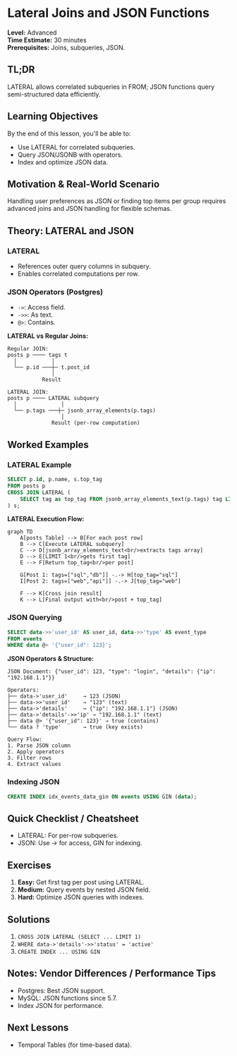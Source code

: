 # Lateral Joins and JSON Functions

**Level:** Advanced  
**Time Estimate:** 30 minutes  
**Prerequisites:** Joins, subqueries, JSON.

## TL;DR
LATERAL allows correlated subqueries in FROM; JSON functions query semi-structured data efficiently.

## Learning Objectives
By the end of this lesson, you'll be able to:
- Use LATERAL for correlated subqueries.
- Query JSON/JSONB with operators.
- Index and optimize JSON data.

## Motivation & Real-World Scenario
Handling user preferences as JSON or finding top items per group requires advanced joins and JSON handling for flexible schemas.

## Theory: LATERAL and JSON

### LATERAL
- References outer query columns in subquery.
- Enables correlated computations per row.

### JSON Operators (Postgres)
- `->`: Access field.
- `->>`: As text.
- `@>`: Contains.

**LATERAL vs Regular Joins:**
```
Regular JOIN:
posts p ──── tags t
  │           │
  └── p.id ───┼─ t.post_id
              │
           Result

LATERAL JOIN:
posts p ──── LATERAL subquery
  │              │
  └── p.tags ───┼─ jsonb_array_elements(p.tags)
                 │
              Result (per-row computation)
```

## Worked Examples

### LATERAL Example
```sql
SELECT p.id, p.name, s.top_tag
FROM posts p
CROSS JOIN LATERAL (
    SELECT tag as top_tag FROM jsonb_array_elements_text(p.tags) tag LIMIT 1
) s;
```

**LATERAL Execution Flow:**
```mermaid
graph TD
    A[posts Table] --> B[For each post row]
    B --> C[Execute LATERAL subquery]
    C --> D[jsonb_array_elements_text<br/>extracts tags array]
    D --> E[LIMIT 1<br/>gets first tag]
    E --> F[Return top_tag<br/>per post]
    
    G[Post 1: tags=["sql","db"]] -.-> H[top_tag="sql"]
    I[Post 2: tags=["web","api"]] -.-> J[top_tag="web"]
    
    F --> K[Cross join result]
    K --> L[Final output with<br/>post + top_tag]
```

### JSON Querying
```sql
SELECT data->>'user_id' AS user_id, data->>'type' AS event_type
FROM events
WHERE data @> '{"user_id": 123}';
```

**JSON Operators & Structure:**
```
JSON Document: {"user_id": 123, "type": "login", "details": {"ip": "192.168.1.1"}}

Operators:
├── data->'user_id'     → 123 (JSON)
├── data->>'user_id'    → "123" (text)
├── data->'details'     → {"ip": "192.168.1.1"} (JSON)
├── data->'details'->>'ip' → "192.168.1.1" (text)
├── data @> '{"user_id": 123}' → true (contains)
└── data ? 'type'       → true (key exists)

Query Flow:
1. Parse JSON column
2. Apply operators
3. Filter rows
4. Extract values
```

### Indexing JSON
```sql
CREATE INDEX idx_events_data_gin ON events USING GIN (data);
```

## Quick Checklist / Cheatsheet
- LATERAL: For per-row subqueries.
- JSON: Use -> for access, GIN for indexing.

## Exercises

1. **Easy:** Get first tag per post using LATERAL.
2. **Medium:** Query events by nested JSON field.
3. **Hard:** Optimize JSON queries with indexes.

## Solutions

1. `CROSS JOIN LATERAL (SELECT ... LIMIT 1)`
2. `WHERE data->'details'->>'status' = 'active'`
3. `CREATE INDEX ... USING GIN`

## Notes: Vendor Differences / Performance Tips
- Postgres: Best JSON support.
- MySQL: JSON functions since 5.7.
- Index JSON for performance.

## Next Lessons
- Temporal Tables (for time-based data).

